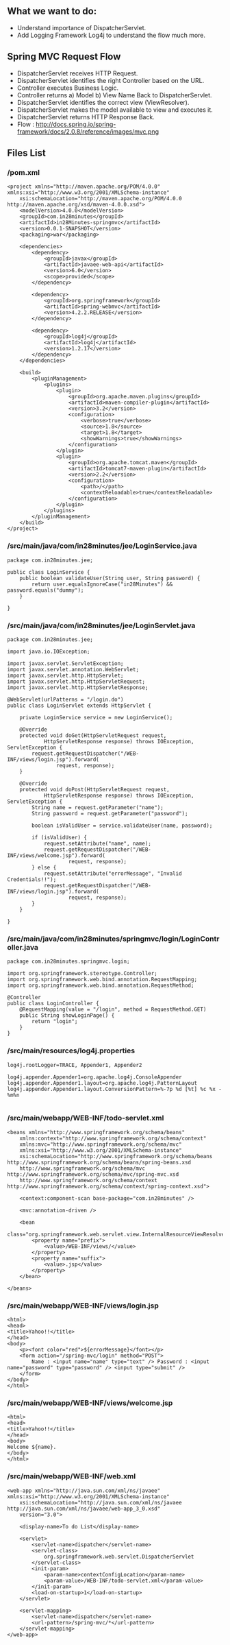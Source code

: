 ## What we want to do:
- Understand importance of DispatcherServlet.
- Add Logging Framework Log4j to understand the flow much more. 

## Spring MVC Request Flow
- DispatcherServlet receives HTTP Request. 
- DispatcherServlet identifies the right Controller based on the URL.
- Controller executes Business Logic.
- Controller returns a) Model b) View Name Back to DispatcherServlet.
- DispatcherServlet identifies the correct view (ViewResolver).
- DispatcherServlet makes the model available to view and executes it.
- DispatcherServlet returns HTTP Response Back.
- Flow : http://docs.spring.io/spring-framework/docs/2.0.8/reference/images/mvc.png

## Files List
### /pom.xml
```
<project xmlns="http://maven.apache.org/POM/4.0.0" xmlns:xsi="http://www.w3.org/2001/XMLSchema-instance"
	xsi:schemaLocation="http://maven.apache.org/POM/4.0.0 http://maven.apache.org/xsd/maven-4.0.0.xsd">
	<modelVersion>4.0.0</modelVersion>
	<groupId>com.in28minutes</groupId>
	<artifactId>in28Minutes-springmvc</artifactId>
	<version>0.0.1-SNAPSHOT</version>
	<packaging>war</packaging>

	<dependencies>
		<dependency>
			<groupId>javax</groupId>
			<artifactId>javaee-web-api</artifactId>
			<version>6.0</version>
			<scope>provided</scope>
		</dependency>

		<dependency>
			<groupId>org.springframework</groupId>
			<artifactId>spring-webmvc</artifactId>
			<version>4.2.2.RELEASE</version>
		</dependency>

		<dependency>
			<groupId>log4j</groupId>
			<artifactId>log4j</artifactId>
			<version>1.2.17</version>
		</dependency>
	</dependencies>

	<build>
		<pluginManagement>
			<plugins>
				<plugin>
					<groupId>org.apache.maven.plugins</groupId>
					<artifactId>maven-compiler-plugin</artifactId>
					<version>3.2</version>
					<configuration>
						<verbose>true</verbose>
						<source>1.8</source>
						<target>1.8</target>
						<showWarnings>true</showWarnings>
					</configuration>
				</plugin>
				<plugin>
					<groupId>org.apache.tomcat.maven</groupId>
					<artifactId>tomcat7-maven-plugin</artifactId>
					<version>2.2</version>
					<configuration>
						<path>/</path>
						<contextReloadable>true</contextReloadable>
					</configuration>
				</plugin>
			</plugins>
		</pluginManagement>
	</build>
</project>
```
### /src/main/java/com/in28minutes/jee/LoginService.java
```
package com.in28minutes.jee;

public class LoginService {
	public boolean validateUser(String user, String password) {
		return user.equalsIgnoreCase("in28Minutes") && password.equals("dummy");
	}

}
```
### /src/main/java/com/in28minutes/jee/LoginServlet.java
```
package com.in28minutes.jee;

import java.io.IOException;

import javax.servlet.ServletException;
import javax.servlet.annotation.WebServlet;
import javax.servlet.http.HttpServlet;
import javax.servlet.http.HttpServletRequest;
import javax.servlet.http.HttpServletResponse;

@WebServlet(urlPatterns = "/login.do")
public class LoginServlet extends HttpServlet {

	private LoginService service = new LoginService();

	@Override
	protected void doGet(HttpServletRequest request,
			HttpServletResponse response) throws IOException, ServletException {
		request.getRequestDispatcher("/WEB-INF/views/login.jsp").forward(
				request, response);
	}

	@Override
	protected void doPost(HttpServletRequest request,
			HttpServletResponse response) throws IOException, ServletException {
		String name = request.getParameter("name");
		String password = request.getParameter("password");

		boolean isValidUser = service.validateUser(name, password);

		if (isValidUser) {
			request.setAttribute("name", name);
			request.getRequestDispatcher("/WEB-INF/views/welcome.jsp").forward(
					request, response);
		} else {
			request.setAttribute("errorMessage", "Invalid Credentials!!");
			request.getRequestDispatcher("/WEB-INF/views/login.jsp").forward(
					request, response);
		}
	}

}
```
### /src/main/java/com/in28minutes/springmvc/login/LoginController.java
```
package com.in28minutes.springmvc.login;

import org.springframework.stereotype.Controller;
import org.springframework.web.bind.annotation.RequestMapping;
import org.springframework.web.bind.annotation.RequestMethod;

@Controller
public class LoginController {
	@RequestMapping(value = "/login", method = RequestMethod.GET)
	public String showLoginPage() {
		return "login";
	}
}
```
### /src/main/resources/log4j.properties
```
log4j.rootLogger=TRACE, Appender1, Appender2
 
log4j.appender.Appender1=org.apache.log4j.ConsoleAppender
log4j.appender.Appender1.layout=org.apache.log4j.PatternLayout
log4j.appender.Appender1.layout.ConversionPattern=%-7p %d [%t] %c %x - %m%n
 
```
### /src/main/webapp/WEB-INF/todo-servlet.xml
```
<beans xmlns="http://www.springframework.org/schema/beans"
    xmlns:context="http://www.springframework.org/schema/context"
    xmlns:mvc="http://www.springframework.org/schema/mvc"
    xmlns:xsi="http://www.w3.org/2001/XMLSchema-instance"
    xsi:schemaLocation="http://www.springframework.org/schema/beans http://www.springframework.org/schema/beans/spring-beans.xsd
    http://www.springframework.org/schema/mvc http://www.springframework.org/schema/mvc/spring-mvc.xsd
    http://www.springframework.org/schema/context http://www.springframework.org/schema/context/spring-context.xsd">

    <context:component-scan base-package="com.in28minutes" />

    <mvc:annotation-driven />
    
    <bean
        class="org.springframework.web.servlet.view.InternalResourceViewResolver">
        <property name="prefix">
            <value>/WEB-INF/views/</value>
        </property>
        <property name="suffix">
            <value>.jsp</value>
        </property>
    </bean>
    
</beans>
```
### /src/main/webapp/WEB-INF/views/login.jsp
```
<html>
<head>
<title>Yahoo!!</title>
</head>
<body>
    <p><font color="red">${errorMessage}</font></p>
    <form action="/spring-mvc/login" method="POST">
        Name : <input name="name" type="text" /> Password : <input name="password" type="password" /> <input type="submit" />
    </form>
</body>
</html>
```
### /src/main/webapp/WEB-INF/views/welcome.jsp
```
<html>
<head>
<title>Yahoo!!</title>
</head>
<body>
Welcome ${name}. 
</body>
</html>
```
### /src/main/webapp/WEB-INF/web.xml
```
<web-app xmlns="http://java.sun.com/xml/ns/javaee" xmlns:xsi="http://www.w3.org/2001/XMLSchema-instance"
    xsi:schemaLocation="http://java.sun.com/xml/ns/javaee http://java.sun.com/xml/ns/javaee/web-app_3_0.xsd"
    version="3.0">

    <display-name>To do List</display-name>

    <servlet>
        <servlet-name>dispatcher</servlet-name>
        <servlet-class>
            org.springframework.web.servlet.DispatcherServlet
        </servlet-class>
        <init-param>
            <param-name>contextConfigLocation</param-name>
            <param-value>/WEB-INF/todo-servlet.xml</param-value>
        </init-param>
        <load-on-startup>1</load-on-startup>
    </servlet>

    <servlet-mapping>
        <servlet-name>dispatcher</servlet-name>
        <url-pattern>/spring-mvc/*</url-pattern>
    </servlet-mapping>
</web-app>
```
